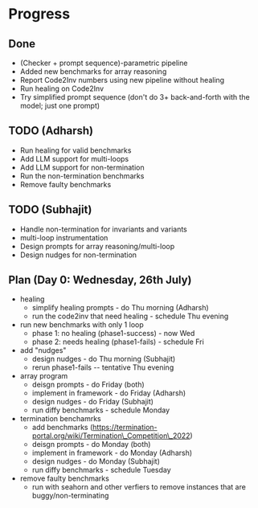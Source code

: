 # Progress

## Done

- (Checker + prompt sequence)-parametric pipeline
- Added new benchmarks for array reasoning
- Report Code2Inv numbers using new pipeline without healing
- Run healing on Code2Inv
- Try simplified prompt sequence (don't do 3+ back-and-forth with the model; just one prompt)

## TODO (Adharsh)

- Run healing for valid benchmarks
- Add LLM support for multi-loops
- Add LLM support for non-termination
- Run the non-termination benchmarks
- Remove faulty benchmarks

## TODO (Subhajit)

- Handle non-termination for invariants and variants
- multi-loop instrumentation
- Design prompts for array reasoning/multi-loop
- Design nudges for non-termination


## Plan (Day 0: Wednesday, 26th July)
- healing
    - simplify healing prompts - do Thu morning (Adharsh)
    - run the code2inv that need healing - schedule Thu evening
- run new benchmarks with only 1 loop
    - phase 1: no healing (phase1-success) - now Wed
    - phase 2: needs healing (phase1-fails) - schedule Fri
- add "nudges"
    - design nudges - do Thu morning (Subhajit)
    - rerun phase1-fails -- tentative Thu evening
- array program
    - deisgn prompts - do Friday (both)
    - implement in framework - do Friday (Adharsh)
    - design nudges - do Friday (Subhajit)
    - run diffy benchmarks - schedule Monday 
- termination benchamrks
    - add benchmarks (https://termination-portal.org/wiki/Termination\_Competition\_2022)
    - deisgn prompts - do Monday (both)
    - implement in framework - do Monday (Adharsh)
    - design nudges - do Monday (Subhajit)
    - run diffy benchmarks - schedule Tuesday 
- remove faulty benchmarks
    - run with seahorn and other verfiers to remove instances that are buggy/non-terminating

